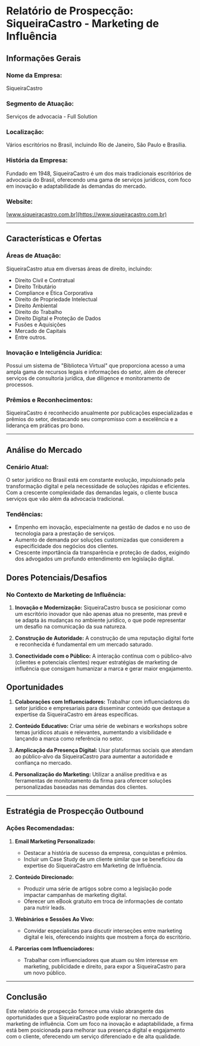 # Relatório de Prospecção: SiqueiraCastro - Marketing de Influência

## Informações Gerais

### Nome da Empresa: 
SiqueiraCastro

### Segmento de Atuação: 
Serviços de advocacia - Full Solution

### Localização: 
Vários escritórios no Brasil, incluindo Rio de Janeiro, São Paulo e Brasília.

### História da Empresa: 
Fundado em 1948, SiqueiraCastro é um dos mais tradicionais escritórios de advocacia do Brasil, oferecendo uma gama de serviços jurídicos, com foco em inovação e adaptabilidade às demandas do mercado.

### Website: 
[www.siqueiracastro.com.br](https://www.siqueiracastro.com.br)

---

## Características e Ofertas

### Áreas de Atuação:
SiqueiraCastro atua em diversas áreas de direito, incluindo:
- Direito Civil e Contratual
- Direito Tributário
- Compliance e Ética Corporativa
- Direito de Propriedade Intelectual
- Direito Ambiental
- Direito do Trabalho
- Direito Digital e Proteção de Dados
- Fusões e Aquisições
- Mercado de Capitais
- Entre outros.

### Inovação e Inteligência Jurídica:
Possui um sistema de "Biblioteca Virtual" que proporciona acesso a uma ampla gama de recursos legais e informações do setor, além de oferecer serviços de consultoria jurídica, due diligence e monitoramento de processos.

### Prêmios e Reconhecimentos:
SiqueiraCastro é reconhecido anualmente por publicações especializadas e prêmios do setor, destacando seu compromisso com a excelência e a liderança em práticas pro bono.

---

## Análise do Mercado

### Cenário Atual:
O setor jurídico no Brasil está em constante evolução, impulsionado pela transformação digital e pela necessidade de soluções rápidas e eficientes. Com a crescente complexidade das demandas legais, o cliente busca serviços que vão além da advocacia tradicional.

### Tendências:
- Empenho em inovação, especialmente na gestão de dados e no uso de tecnologia para a prestação de serviços.
- Aumento de demanda por soluções customizadas que considerem a especificidade dos negócios dos clientes.
- Crescente importância da transparência e proteção de dados, exigindo dos advogados um profundo entendimento em legislação digital.

## Dores Potenciais/Desafios

### No Contexto de Marketing de Influência:
1. **Inovação e Modernização:** SiqueiraCastro busca se posicionar como um escritório inovador que não apenas atua no presente, mas prevê e se adapta às mudanças no ambiente jurídico, o que pode representar um desafio na comunicação da sua natureza.
   
2. **Construção de Autoridade:** A construção de uma reputação digital forte e reconhecida é fundamental em um mercado saturado.
   
3. **Conectividade com o Público:** A interação contínua com o público-alvo (clientes e potenciais clientes) requer estratégias de marketing de influência que consigam humanizar a marca e gerar maior engajamento.

## Oportunidades

1. **Colaborações com Influenciadores:** Trabalhar com influenciadores do setor jurídico e empresariais para disseminar conteúdo que destaque a expertise da SiqueiraCastro em áreas específicas.
   
2. **Conteúdo Educativo:** Criar uma série de webinars e workshops sobre temas jurídicos atuais e relevantes, aumentando a visibilidade e lançando a marca como referência no setor.
   
3. **Amplicação da Presença Digital:** Usar plataformas sociais que atendam ao público-alvo da SiqueiraCastro para aumentar a autoridade e confiança no mercado.

4. **Personalização do Marketing:** Utilizar a análise preditiva e as ferramentas de monitoramento da firma para oferecer soluções personalizadas baseadas nas demandas dos clientes.

---

## Estratégia de Prospecção Outbound

### Ações Recomendadas:

1. **Email Marketing Personalizado:**
   - Destacar a história de sucesso da empresa, conquistas e prêmios.
   - Incluir um Case Study de um cliente similar que se beneficiou da expertise do SiqueiraCastro em Marketing de Influência.
   
2. **Conteúdo Direcionado:**
   - Produzir uma série de artigos sobre como a legislação pode impactar campanhas de marketing digital.
   - Oferecer um eBook gratuito em troca de informações de contato para nutrir leads.

3. **Webinários e Sessões Ao Vivo:**
   - Convidar especialistas para discutir interseções entre marketing digital e leis, oferecendo insights que mostrem a força do escritório.

4. **Parcerias com Influenciadores:**
   - Trabalhar com influenciadores que atuam ou têm interesse em marketing, publicidade e direito, para expor a SiqueiraCastro para um novo público.

---

## Conclusão

Este relatório de prospecção fornece uma visão abrangente das oportunidades que a SiqueiraCastro pode explorar no mercado de marketing de influência. Com um foco na inovação e adaptabilidade, a firma está bem posicionada para melhorar sua presença digital e engajamento com o cliente, oferecendo um serviço diferenciado e de alta qualidade.